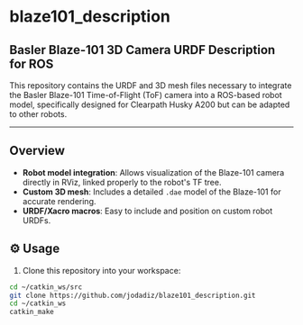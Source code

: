 # blaze101_description

## Basler Blaze-101 3D Camera URDF Description for ROS

This repository contains the URDF and 3D mesh files necessary to integrate the Basler Blaze-101 Time-of-Flight (ToF) camera into a ROS-based robot model, specifically designed for Clearpath Husky A200 but can be adapted to other robots.

---

## Overview

- **Robot model integration**: Allows visualization of the Blaze-101 camera directly in RViz, linked properly to the robot's TF tree.
- **Custom 3D mesh**: Includes a detailed `.dae` model of the Blaze-101 for accurate rendering.
- **URDF/Xacro macros**: Easy to include and position on custom robot URDFs.

## ⚙️ Usage

1. Clone this repository into your workspace:

```bash
cd ~/catkin_ws/src
git clone https://github.com/jodadiz/blaze101_description.git
cd ~/catkin_ws
catkin_make
